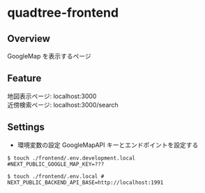 # quadtree-frontend

## Overview

GoogleMap を表示するページ

## Feature

地図表示ページ: localhost:3000  
近傍検索ページ: localhost:3000/search

## Settings

-   環境変数の設定
    GoogleMapAPI キーとエンドポイントを設定する

```
$ touch ./frontend/.env.development.local #NEXT_PUBLIC_GOOGLE_MAP_KEY=???

$ touch ./frontend/.env.local # NEXT_PUBLIC_BACKEND_API_BASE=http://localhost:1991
```
